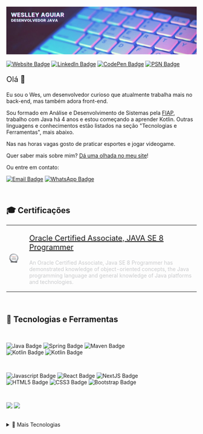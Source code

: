 [![Weslley's GitHub Banner](./readme_assets/github-banner.jpg)](https://wesraiuga.github.io/weslley-cv/)

[![Website Badge](https://img.shields.io/website?url=https%3A%2F%2Fwesraiuga.github.io%2Fweslley-cv%2F)](https://wesraiuga.github.io/weslley-cv/)
[![LinkedIn Badge](https://img.shields.io/badge/LinkedIn-Profile-informational?style=flat&logo=linkedin&logoColor=white&color=403A6A)](https://www.linkedin.com/in/wesraiuga/)
[![CodePen Badge](https://img.shields.io/badge/CodePen-Profile-informational?style=flat&logo=codepen&logoColor=white&color=403A6A)](https://codepen.io/wesraiuga)
[![PSN Badge](https://img.shields.io/badge/Playstation-Profile-informational?style=flat&logo=playstation&logoColor=white&color=403A6A)](https://my.playstation.com/profile/WesRaiuga)


<p style="font-size: 15pt">Olá 👋</p>

Eu sou o Wes, um desenvolvedor curioso que atualmente trabalha mais no back-end, mas também adora front-end.

Sou formado em Análise e Desenvolvimento de Sistemas pela [FIAP](https://www.fiap.com.br/), trabalho com Java há 4 anos e estou começando a aprender Kotlin. Outras linguagens e conhecimentos estão listados na seção "Tecnologias e Ferramentas", mais abaixo.

Nas nas horas vagas gosto de praticar esportes e jogar videogame.

Quer saber mais sobre mim? [Dá uma olhada no meu site](https://wesraiuga.github.io/weslley-cv/)!

Ou entre em contato:

[![Email Badge](https://img.shields.io/badge/Email-informational?style=flat&logo=Microsoft-Outlook&logoColor=white&color=0D76A8)](mailto:weslley_wenny@hotmail.com)
<a href="https://api.whatsapp.com/send?phone=+5511970530654&text=Olá,+Wes,+tudo+bem?+Achei+seu+contato+no+Github">
![WhatsApp Badge](https://img.shields.io/badge/WhatsApp-informational?style=flat&logo=WhatsApp&logoColor=white&color=00E676)
</a>

<br/>

<!-- Pinned Repositories -->
<!-- ## 📌 Repositórios fixados

<a href="https://github.com/wesraiuga/weslley-cv">
  <img align="center" style="margin:1rem 0.5rem" src="https://github-readme-stats.vercel.app/api/pin/?username=wesraiuga&repo=weslley-cv&title_color=ffffff&text_color=c9cacc&icon_color=4DCBE4&bg_color=403A6A" />
</a>

<a href="https://github.com/wesraiuga/games">
  <img align="center" style="margin:0.5rem" src="https://github-readme-stats.vercel.app/api/pin/?username=wesraiuga&repo=games&title_color=ffffff&text_color=c9cacc&icon_color=4DCBE4&bg_color=403A6A" />
</a>

<a href="https://github.com/wesraiuga/wedance">
  <img align="center" style="margin:0.5rem" src="https://github-readme-stats.vercel.app/api/pin/?username=wesraiuga&repo=wedance&title_color=ffffff&text_color=c9cacc&icon_color=4DCBE4&bg_color=403A6A" />
</a>

<br/><br/> -->

<!-- Certifications -->
## 🎓 Certificações

<table border="0">
    <tr>
        <td>
            <a href="https://www.youracclaim.com/badges/e1fbbf38-54a8-4825-9e4b-51482f9edef7">
                <img align="center" style="max-height: 100px" src="./readme_assets/oracle-associates-badge.png" />
            </a>
        <td>
        <td>
            <p style="font-size: 15pt">
                <a href="https://www.youracclaim.com/badges/e1fbbf38-54a8-4825-9e4b-51482f9edef7">
                    Oracle Certified Associate, JAVA SE 8 Programmer
                </a>
            </p>
            <p style="color: #c9cacc">
                An Oracle Certified Associate, Java SE 8 Programmer has demonstrated knowledge of object-oriented concepts, the Java programming language and general knowledge of Java platforms and technologies.
            </p>
        </td>
    </tr>
</table>

<br/>

<!-- Tools and Technologies -->
## 🎯 Tecnologias e Ferramentas

<br/>

<!-- Programming Languages -->
![Java Badge](https://img.shields.io/badge/Code-Java-informational?style=flat&logo=Java&logoColor=white&color=403A6A)
![Spring Badge](https://img.shields.io/badge/Code-Spring-informational?style=flat&logo=Spring&logoColor=white&color=403A6A)
![Maven Badge](https://img.shields.io/badge/Code-Maven-informational?style=flat&logo=Apache-Maven&logoColor=white&color=403A6A)
<br/>
![Kotlin Badge](https://img.shields.io/badge/Code-Kotlin/JVM-informational?style=flat&logo=Kotlin&logoColor=white&color=403A6A)
![Kotlin Badge](https://img.shields.io/badge/Code-Gradle-informational?style=flat&logo=Gradle&logoColor=white&color=403A6A)

<br/>

<!-- Web Development -->
![Javascript Badge](https://img.shields.io/badge/Code-Vanilla_JS-informational?style=flat&logo=JavaScript&logoColor=white&color=403A6A)
![React Badge](https://img.shields.io/badge/Code-React-informational?style=flat&logo=React&logoColor=white&color=403A6A)
![NextJS Badge](https://img.shields.io/badge/Code-Next.js-informational?style=flat&logo=Next.js&logoColor=white&color=403A6A)
<br/>
![HTML5 Badge](https://img.shields.io/badge/Web-HTML5-informational?style=flat&logo=HTML5&logoColor=white&color=403A6A)
![CSS3 Badge](https://img.shields.io/badge/Web-CSS3-informational?style=flat&logo=CSS3&logoColor=white&color=403A6A)
![Bootstrap Badge](https://img.shields.io/badge/Web-Bootstrap-informational?style=flat&logo=Bootstrap&logoColor=white&color=403A6A)

<br/>

<!-- Databases -->
![](https://img.shields.io/badge/Database-Oracle-informational?style=flat&logo=Oracle&logoColor=white&color=403A6A)
![](https://img.shields.io/badge/Database-PostgreSQL-informational?style=flat&logo=PostgreSQL&logoColor=white&color=403A6A)

<br/>

<details>
<summary>🎯 Mais Tecnologias</summary>
<br/>

<!-- Container -->
![Docker Badge](https://img.shields.io/badge/Container-Docker-informational?style=flat&logo=Docker&logoColor=white&color=403A6A)

<!-- OS -->
![Windows Badge](https://img.shields.io/badge/OS-Windows-informational?style=flat&logo=Windows&logoColor=white&color=403A6A)
![Ubuntu Badge](https://img.shields.io/badge/OS-Ubuntu-informational?style=flat&logo=Ubuntu&logoColor=white&color=403A6A)


<!-- Versioning -->
![Git Badge](https://img.shields.io/badge/Versioning-Git-informational?style=flat&logo=Git&logoColor=white&color=403A6A)
![Github Badge](https://img.shields.io/badge/Versioning-Github-informational?style=flat&logo=Github&logoColor=white&color=403A6A)
![Bitbucket Badge](https://img.shields.io/badge/Versioning-Bitbucket-informational?style=flat&logo=Bitbucket&logoColor=white&color=403A6A)

<!-- API Tests -->
![Postman Badge](https://img.shields.io/badge/HTTP-Postman-informational?style=flat&logo=Postman&logoColor=white&color=403A6A)
![Insomnia Badge](https://img.shields.io/badge/HTTP-Insomnia-informational?style=flat&logo=Insomnia&logoColor=white&color=403A6A)

<!-- IDEs -->
![Eclipse Badge](https://img.shields.io/badge/IDE-Eclipse-informational?style=flat&logo=Eclipse&logoColor=white&color=403A6A)
![IntelliJ IDEA Badge](https://img.shields.io/badge/IDE-IntelliJ_Idea-informational?style=flat&logo=IntelliJ-IDEA&logoColor=white&color=403A6A)
![VS Code Badge](https://img.shields.io/badge/IDE-VS_Code-informational?style=flat&logo=Visual-Studio-Code&logoColor=white&color=403A6A)

<!-- Microsfot Tools -->
![Microsoft Office Badge](https://img.shields.io/badge/Microsoft-Office_365-informational?style=flat&logo=Microsoft-Office&logoColor=white&color=403A6A)
![Microsoft Sharepoint Badge](https://img.shields.io/badge/Microsoft-SharePoint-informational?style=flat&logo=Microsoft-SharePoint&logoColor=white&color=403A6A)

<!-- Others -->
![RabbitMQ Badge](https://img.shields.io/badge/Tools-RabbitMQ-informational?style=flat&logo=RabbitMQ&logoColor=white&color=403A6A)
![Trello Badge](https://img.shields.io/badge/Tools-Trello-informational?style=flat&logo=Trello&logoColor=white&color=403A6A)
![Slack Badge](https://img.shields.io/badge/Tools-Slack-informational?style=flat&logo=Slack&logoColor=white&color=403A6A)
![Mattermost Badge](https://img.shields.io/badge/Tools-Mattermost-informational?style=flat&logo=Mattermost&logoColor=white&color=403A6A)
![Confluence Badge](https://img.shields.io/badge/Tools-Confluence-informational?style=flat&logo=Confluence&logoColor=white&color=403A6A)

</details>
